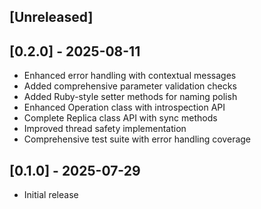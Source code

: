 ## [Unreleased]

## [0.2.0] - 2025-08-11

- Enhanced error handling with contextual messages
- Added comprehensive parameter validation checks
- Added Ruby-style setter methods for naming polish
- Enhanced Operation class with introspection API
- Complete Replica class API with sync methods
- Improved thread safety implementation
- Comprehensive test suite with error handling coverage

## [0.1.0] - 2025-07-29

- Initial release
